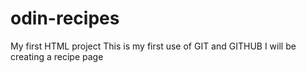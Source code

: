 # odin-recipes
My first HTML project
This is my first use of GIT and GITHUB
I will be creating a recipe page